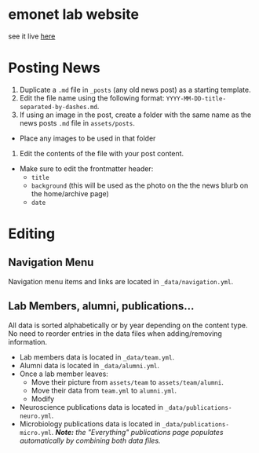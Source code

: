 # emonet lab website

see it live [here](https://emonetlab.github.io/emonetlab)

# Posting News

1. Duplicate a `.md` file in `_posts` (any old news post) as a starting template.
1. Edit the file name using the following format: `YYYY-MM-DD-title-separated-by-dashes.md`.
1. If using an image in the post, create a folder with the same name as the news posts `.md` file in `assets/posts`.
  - Place any images to be used in that folder
1. Edit the contents of the file with your post content.
  - Make sure to edit the frontmatter header:
    - `title`
    - `background` (this will be used as the photo on the the news blurb on the home/archive page)
    - `date`  

# Editing

## Navigation Menu

Navigation menu items and links are located in `_data/navigation.yml`.

## Lab Members, alumni, publications...

All data is sorted alphabetically or by year depending on the content type. No need to reorder entries in the data files when adding/removing information.

- Lab members data is located in `_data/team.yml`.
- Alumni data is located in `_data/alumni.yml`.
 - Once a lab member leaves:
   - Move their picture from `assets/team` to `assets/team/alumni`.
   - Move their data from `team.yml` to `alumni.yml`.
   - Modify 
- Neuroscience publications data is located in `_data/publications-neuro.yml`.
- Microbiology publications data is located in `_data/publications-micro.yml`.
***Note:** the "Everything" publications page populates automatically by combining both data files.*
